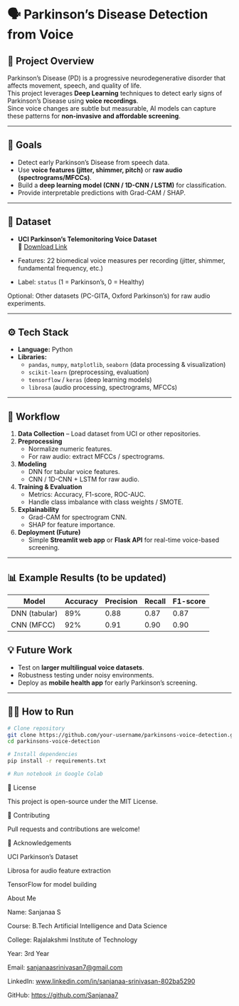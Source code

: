 # 🗣️ Parkinson’s Disease Detection from Voice

## 📌 Project Overview
Parkinson’s Disease (PD) is a progressive neurodegenerative disorder that affects movement, speech, and quality of life.  
This project leverages **Deep Learning** techniques to detect early signs of Parkinson’s Disease using **voice recordings**.  
Since voice changes are subtle but measurable, AI models can capture these patterns for **non-invasive and affordable screening**.

---

## 🎯 Goals
- Detect early Parkinson’s Disease from speech data.
- Use **voice features (jitter, shimmer, pitch)** or **raw audio (spectrograms/MFCCs)**.
- Build a **deep learning model (CNN / 1D-CNN / LSTM)** for classification.
- Provide interpretable predictions with Grad-CAM / SHAP.

---

## 📂 Dataset
- **UCI Parkinson’s Telemonitoring Voice Dataset**  
  🔗 [Download Link](https://archive.ics.uci.edu/ml/datasets/parkinsons)  

- Features: 22 biomedical voice measures per recording (jitter, shimmer, fundamental frequency, etc.)  
- Label: `status` (1 = Parkinson’s, 0 = Healthy)

Optional: Other datasets (PC-GITA, Oxford Parkinson’s) for raw audio experiments.

---

## ⚙️ Tech Stack
- **Language:** Python  
- **Libraries:**  
  - `pandas`, `numpy`, `matplotlib`, `seaborn` (data processing & visualization)  
  - `scikit-learn` (preprocessing, evaluation)  
  - `tensorflow` / `keras` (deep learning models)  
  - `librosa` (audio processing, spectrograms, MFCCs)  

---

## 🚀 Workflow
1. **Data Collection** – Load dataset from UCI or other repositories.  
2. **Preprocessing**  
   - Normalize numeric features.  
   - For raw audio: extract MFCCs / spectrograms.  
3. **Modeling**  
   - DNN for tabular voice features.  
   - CNN / 1D-CNN + LSTM for raw audio.  
4. **Training & Evaluation**  
   - Metrics: Accuracy, F1-score, ROC-AUC.  
   - Handle class imbalance with class weights / SMOTE.  
5. **Explainability**  
   - Grad-CAM for spectrogram CNN.  
   - SHAP for feature importance.  
6. **Deployment (Future)**  
   - Simple **Streamlit web app** or **Flask API** for real-time voice-based screening.  

---

## 📊 Example Results (to be updated)
| Model        | Accuracy | Precision | Recall | F1-score |
|--------------|----------|-----------|--------|----------|
| DNN (tabular)| 89%      | 0.88      | 0.87   | 0.87     |
| CNN (MFCC)   | 92%      | 0.91      | 0.90   | 0.90     |


## 💡 Future Work
- Test on **larger multilingual voice datasets**.  
- Robustness testing under noisy environments.  
- Deploy as **mobile health app** for early Parkinson’s screening.  

---

## 👨‍💻 How to Run
```bash
# Clone repository
git clone https://github.com/your-username/parkinsons-voice-detection.git
cd parkinsons-voice-detection

# Install dependencies
pip install -r requirements.txt

# Run notebook in Google Colab
```
📜 License

This project is open-source under the MIT License.

🤝 Contributing

Pull requests and contributions are welcome!

🙌 Acknowledgements

UCI Parkinson’s Dataset

Librosa
 for audio feature extraction

TensorFlow
 for model building

 About Me

Name: Sanjanaa S

Course: B.Tech Artificial Intelligence and Data Science

College: Rajalakshmi Institute of Technology

Year: 3rd Year

Email: sanjanaasrinivasan7@gmail.com

LinkedIn: www.linkedin.com/in/sanjanaa-srinivasan-802ba5290

GitHub: https://github.com/Sanjanaa7


